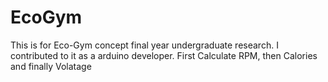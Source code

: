 # EcoGym
This is for Eco-Gym concept final year undergraduate research. I contributed to it as a arduino developer.
First Calculate RPM, then Calories and finally Volatage
